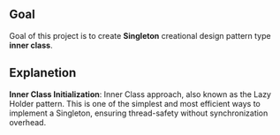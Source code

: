 ## Goal

Goal of this project is to create **Singleton** creational design pattern type **inner class**.  

## Explanetion

**Inner Class Initialization**: Inner Class approach, also known as the Lazy Holder pattern. This is one of the simplest and most efficient ways to implement a Singleton, ensuring thread-safety without synchronization overhead.